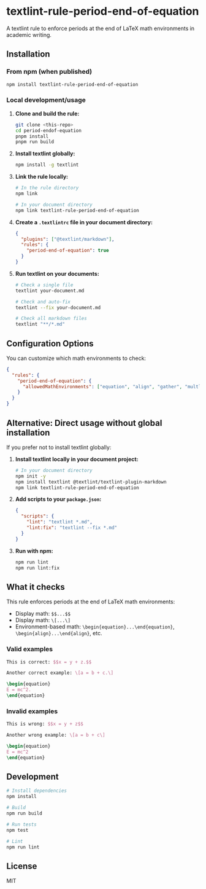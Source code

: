 # textlint-rule-period-end-of-equation

A textlint rule to enforce periods at the end of LaTeX math environments in academic writing.

## Installation

### From npm (when published)
```bash
npm install textlint-rule-period-end-of-equation
```

### Local development/usage

1. **Clone and build the rule:**
   ```bash
   git clone <this-repo>
   cd period-endof-equation
   pnpm install
   pnpm run build
   ```

2. **Install textlint globally:**
   ```bash
   npm install -g textlint
   ```

3. **Link the rule locally:**
   ```bash
   # In the rule directory
   npm link
   
   # In your document directory
   npm link textlint-rule-period-end-of-equation
   ```

4. **Create a `.textlintrc` file in your document directory:**
   ```json
   {
     "plugins": ["@textlint/markdown"],
     "rules": {
       "period-end-of-equation": true
     }
   }
   ```

5. **Run textlint on your documents:**
   ```bash
   # Check a single file
   textlint your-document.md
   
   # Check and auto-fix
   textlint --fix your-document.md
   
   # Check all markdown files
   textlint "**/*.md"
   ```

## Configuration Options

You can customize which math environments to check:

```json
{
  "rules": {
    "period-end-of-equation": {
      "allowedMathEnvironments": ["equation", "align", "gather", "multline"]
    }
  }
}
```

## Alternative: Direct usage without global installation

If you prefer not to install textlint globally:

1. **Install textlint locally in your document project:**
   ```bash
   # In your document directory
   npm init -y
   npm install textlint @textlint/textlint-plugin-markdown
   npm link textlint-rule-period-end-of-equation
   ```

2. **Add scripts to your `package.json`:**
   ```json
   {
     "scripts": {
       "lint": "textlint *.md",
       "lint:fix": "textlint --fix *.md"
     }
   }
   ```

3. **Run with npm:**
   ```bash
   npm run lint
   npm run lint:fix
   ```

## What it checks

This rule enforces periods at the end of LaTeX math environments:

- Display math: `$$...$$`
- Display math: `\[...\]`
- Environment-based math: `\begin{equation}...\end{equation}`, `\begin{align}...\end{align}`, etc.

### Valid examples

```latex
This is correct: $$x = y + z.$$

Another correct example: \[a = b + c.\]

\begin{equation}
E = mc^2.
\end{equation}
```

### Invalid examples

```latex
This is wrong: $$x = y + z$$

Another wrong example: \[a = b + c\]

\begin{equation}
E = mc^2
\end{equation}
```

## Development

```bash
# Install dependencies
npm install

# Build
npm run build

# Run tests
npm test

# Lint
npm run lint
```

## License

MIT